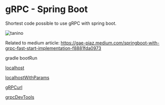 # gRPC - Spring Boot

Shortest code possible to use gRPC with spring boot.

![tanino](https://user-images.githubusercontent.com/20367555/136669259-df1c7a38-18ae-4fbb-97f2-8c0139efc66e.png)

Related to medium article: https://gae-piaz.medium.com/springboot-with-grpc-fast-start-implementation-f8881fda0973

gradle bootRun

[localhost](http://localhost:8080)

[localhostWithParams](http://localhost:8080?name=nagendra)

[gRPCurl](https://github.com/fullstorydev/grpcurl)

[grpcDevTools](https://chrome.google.com/webstore/detail/grpc-web-developer-tools/kanmilmfkjnoladbbamlclhccicldjaj)